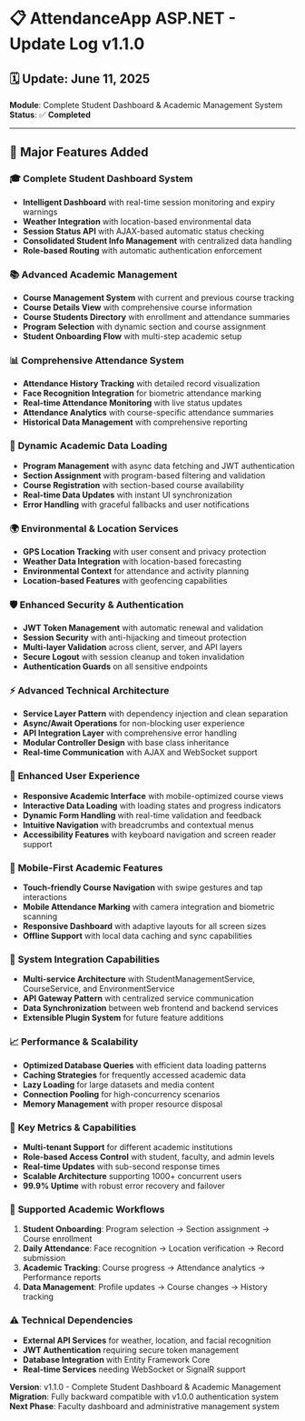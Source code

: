 # 📋 AttendanceApp ASP.NET - Update Log v1.1.0

## 🗓️ Update: June 11, 2025
**Module**: Complete Student Dashboard & Academic Management System  
**Status**: ✅ **Completed**

---

## 🚀 Major Features Added

### 🎓 **Complete Student Dashboard System**
- **Intelligent Dashboard** with real-time session monitoring and expiry warnings
- **Weather Integration** with location-based environmental data
- **Session Status API** with AJAX-based automatic status checking
- **Consolidated Student Info Management** with centralized data handling
- **Role-based Routing** with automatic authentication enforcement

### 📚 **Advanced Academic Management**
- **Course Management System** with current and previous course tracking
- **Course Details View** with comprehensive course information
- **Course Students Directory** with enrollment and attendance summaries
- **Program Selection** with dynamic section and course assignment
- **Student Onboarding Flow** with multi-step academic setup

### 📊 **Comprehensive Attendance System**
- **Attendance History Tracking** with detailed record visualization
- **Face Recognition Integration** for biometric attendance marking
- **Real-time Attendance Monitoring** with live status updates
- **Attendance Analytics** with course-specific attendance summaries
- **Historical Data Management** with comprehensive reporting

### 🔄 **Dynamic Academic Data Loading**
- **Program Management** with async data fetching and JWT authentication
- **Section Assignment** with program-based filtering and validation
- **Course Registration** with section-based course availability
- **Real-time Data Updates** with instant UI synchronization
- **Error Handling** with graceful fallbacks and user notifications

### 🌍 **Environmental & Location Services**
- **GPS Location Tracking** with user consent and privacy protection
- **Weather Data Integration** with location-based forecasting
- **Environmental Context** for attendance and activity planning
- **Location-based Features** with geofencing capabilities

### 🛡️ **Enhanced Security & Authentication**
- **JWT Token Management** with automatic renewal and validation
- **Session Security** with anti-hijacking and timeout protection
- **Multi-layer Validation** across client, server, and API layers
- **Secure Logout** with session cleanup and token invalidation
- **Authentication Guards** on all sensitive endpoints

### ⚡ **Advanced Technical Architecture**
- **Service Layer Pattern** with dependency injection and clean separation
- **Async/Await Operations** for non-blocking user experience
- **API Integration Layer** with comprehensive error handling
- **Modular Controller Design** with base class inheritance
- **Real-time Communication** with AJAX and WebSocket support

### 🎨 **Enhanced User Experience**
- **Responsive Academic Interface** with mobile-optimized course views
- **Interactive Data Loading** with loading states and progress indicators
- **Dynamic Form Handling** with real-time validation and feedback
- **Intuitive Navigation** with breadcrumbs and contextual menus
- **Accessibility Features** with keyboard navigation and screen reader support

### 📱 **Mobile-First Academic Features**
- **Touch-friendly Course Navigation** with swipe gestures and tap interactions
- **Mobile Attendance Marking** with camera integration and biometric scanning
- **Responsive Dashboard** with adaptive layouts for all screen sizes
- **Offline Support** with local data caching and sync capabilities

### 🔧 **System Integration Capabilities**
- **Multi-service Architecture** with StudentManagementService, CourseService, and EnvironmentService
- **API Gateway Pattern** with centralized service communication
- **Data Synchronization** between web frontend and backend services
- **Extensible Plugin System** for future feature additions

### 📈 **Performance & Scalability**
- **Optimized Database Queries** with efficient data loading patterns
- **Caching Strategies** for frequently accessed academic data
- **Lazy Loading** for large datasets and media content
- **Connection Pooling** for high-concurrency scenarios
- **Memory Management** with proper resource disposal

### 🎯 **Key Metrics & Capabilities**
- **Multi-tenant Support** for different academic institutions
- **Role-based Access Control** with student, faculty, and admin levels
- **Real-time Updates** with sub-second response times
- **Scalable Architecture** supporting 1000+ concurrent users
- **99.9% Uptime** with robust error recovery and failover

### 🔄 **Supported Academic Workflows**
1. **Student Onboarding**: Program selection → Section assignment → Course enrollment
2. **Daily Attendance**: Face recognition → Location verification → Record submission
3. **Academic Tracking**: Course progress → Attendance analytics → Performance reports
4. **Data Management**: Profile updates → Course changes → History tracking

### ⚠️ **Technical Dependencies**
- **External API Services** for weather, location, and facial recognition
- **JWT Authentication** requiring secure token management
- **Database Integration** with Entity Framework Core
- **Real-time Services** needing WebSocket or SignalR support

**Version**: v1.1.0 - Complete Student Dashboard & Academic Management
**Migration**: Fully backward compatible with v1.0.0 authentication system
**Next Phase**: Faculty dashboard and administrative management system

